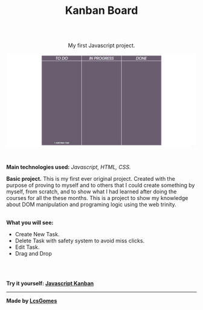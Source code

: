 <h1 align=center>Kanban Board</h1>
<br><br>

<p align="center">My first Javascript project.</p>
<p><img align="center" src="https://github.com/LcsGomes94/javascript-kanban/blob/master/JavascriptKanban.gif" alt="gif"/></p>
<br>

<strong>Main technologies used:</strong> <i>Javascript, HTML, CSS.</i>

<strong>Basic project.</strong> This is my first ever original project. Created with the purpose of proving to myself and to others that I could create something by myself, from scratch, and to show what I had learned after doing the courses for all the these months. This is a project to show my knowledge about DOM manipulation and programing logic using the web trinity.
<br><br>

<strong>What you will see:</strong><ul>
  <li>Create New Task.</li>
  <li>Delete Task with safety system to avoid miss clicks.</li>
  <li>Edit Task.</li>
  <li>Drag and Drop</li>
</ul>
<br>
<br>

<strong>Try it yourself: [Javascript Kanban](https://kanban-ashen.vercel.app/)</strong>

<hr>

<strong>Made by [LcsGomes](https://www.linkedin.com/in/lcsdev94/)</strong>
